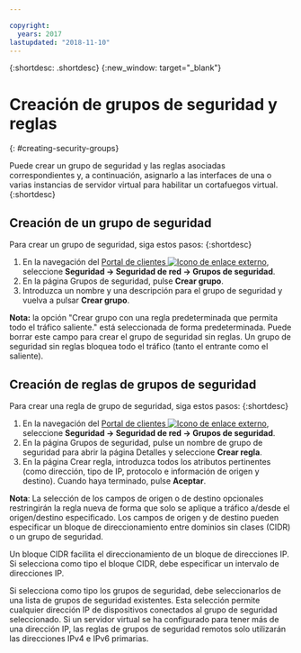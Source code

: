 ```yaml
---

copyright:
  years: 2017
lastupdated: "2018-11-10"
---
```


{:shortdesc: .shortdesc}
{:new_window: target="_blank"}


# Creación de grupos de seguridad y reglas
{: #creating-security-groups}

Puede crear un grupo de seguridad y las reglas asociadas correspondientes y, a continuación, asignarlo a las interfaces de una o varias instancias de servidor virtual para habilitar un cortafuegos virtual.
{:shortdesc}

## Creación de un grupo de seguridad

Para crear un grupo de seguridad, siga estos pasos:
{:shortdesc}
 
1. En la navegación del [Portal de clientes ![Icono de enlace externo](../../icons/launch-glyph.svg "Icono de enlace externo")](https://control.softlayer.com/), seleccione **Seguridad -> Seguridad de red -> Grupos de seguridad**.
2. En la página Grupos de seguridad, pulse **Crear grupo**.
3. Introduzca un nombre y una descripción para el grupo de seguridad y vuelva a pulsar **Crear grupo**.

**Nota:** la opción "Crear grupo con una regla predeterminada que permita todo el tráfico saliente." está seleccionada de forma predeterminada. Puede borrar este campo para crear el grupo de seguridad sin reglas. Un grupo de seguridad sin reglas bloquea todo el tráfico (tanto el entrante como el saliente).

## Creación de reglas de grupos de seguridad

Para crear una regla de grupo de seguridad, siga estos pasos:
{:shortdesc}

1. En la navegación del [Portal de clientes ![Icono de enlace externo](../../icons/launch-glyph.svg "Icono de enlace externo")](https://control.softlayer.com/), seleccione **Seguridad -> Seguridad de red -> Grupos de seguridad**.
2. En la página Grupos de seguridad, pulse un nombre de grupo de seguridad para abrir la página Detalles y seleccione **Crear regla**.
3. En la página Crear regla, introduzca todos los atributos pertinentes (como dirección, tipo de IP, protocolo e información de origen y destino). Cuando haya terminado, pulse **Aceptar**.

**Nota**: La selección de los campos de origen o de destino opcionales restringirán la regla nueva de forma que solo se aplique a tráfico a/desde el origen/destino especificado.  Los campos de origen y de destino pueden especificar un bloque de direccionamiento entre dominios sin clases (CIDR) o un grupo de seguridad. 

Un bloque CIDR facilita el direccionamiento de un bloque de direcciones IP.  Si selecciona como tipo el bloque CIDR, debe especificar un intervalo de direcciones IP. 

Si selecciona como tipo los grupos de seguridad, debe seleccionarlos de una lista de grupos de seguridad existentes. Esta selección permite cualquier dirección IP de dispositivos conectados al grupo de seguridad seleccionado. Si un servidor virtual se ha configurado para tener más de una dirección IP, las reglas de grupos de seguridad remotos solo utilizarán las direcciones IPv4 e IPv6 primarias.

